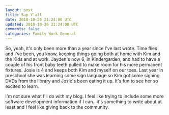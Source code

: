 ```yaml
---           
layout: post
title: Sup Y'all
date: 2010-10-26 21:24:00 UTC
updated: 2010-10-26 21:24:00 UTC
comments: false
categories: Family Work General
---
```

So, yeah, it's only been more than a year since I've last wrote. Time flies and I've been, you know, keeping things going both at home with Kim and the Kids and at work. Jayden's now 6, in Kindergarden, and had to have a couple of his front baby teeth pulled to make room for his more permanent fixtures. Josie is 4 and keeps both Kim and myself on our toes. Last year in preschool she was learning some sign language so Kim got some signing DVDs from the library and Josie's been eating it up. It's fun to see her so excited to learn.

I'm not sure what I'll do with my blog. I feel like trying to include some more software development information if I can...it's something to write about at least and I feel like giving back to the community.
